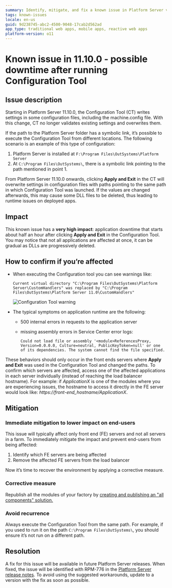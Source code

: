 ```yaml
---
summary: Identify, mitigate, and fix a known issue in Platform Server version 11.10.0 onwards. This happens when the path to the Platform Server folder has a symbolic link.
tags: known-issues
locale: en-us
guid: 9d238745-abc2-4500-9048-17cab2d562ad
app_type: traditional web apps, mobile apps, reactive web apps
platform-version: o11
---
```


# Known issue in 11.10.0 - possible downtime after running Configuration Tool
## Issue description

Starting in Platform Server 11.10.0, the Configuration Tool (CT) writes settings in some configuration files, including the machine.config file. With this change, CT no longer validates existing settings and overwrites them.

If the path to the Platform Server folder has a symbolic link, it’s possible to execute the Configuration Tool from different locations. The following scenario is an example of this type of configuration:

1. Platform Server is installed at ```F:\Program Files\OutSystems\Platform Server```
1. At ```C:\Program Files\OutSystems\```, there is a symbolic link pointing to the path mentioned in point 1.

From Platform Server 11.10.0 onwards, clicking **Apply and Exit** in the CT will overwrite settings in configuration files with paths pointing to the same path in which Configuration Tool was launched.
If the values are changed afterwards, this may cause some DLL files to be deleted, thus leading to runtime issues on deployed apps.

## Impact

This known issue has a **very high impact**:  application downtime that starts about half an hour after clicking **Apply and Exit** in the Configuration Tool. You may notice that not all applications are affected at once, it can be gradual as DLLs are progressively deleted.

## How to confirm if you’re affected

* When executing the Configuration tool you can see warnings like:
    
    ```Current virtual directory "C:\Program Files\OutSystems\Platform Server\CustomHandlers" was replaced by "C:\Program Files\OutSystems\Platform Server 11.0\CustomHandlers"```

    ![Configuration Tool warning](images/known-issue-11_10-CT.png)

* The typical symptoms on application runtime are the following:

    * 500 internal errors in requests to the application server 
    * missing assembly errors in Service Center error logs:

        ```Could not load file or assembly '<module>ReferencesProxy, Version=0.0.0.0, Culture=neutral, PublicKeyToken=null' or one of its dependencies. The system cannot find the file specified.```


These behaviors should only occur in the front ends servers where **Apply and Exit** was used in the Configuration Tool and changed the paths. To confirm which servers are affected, access one of the affected applications in each server individually (instead of reaching the load balancer hostname).
For example: if *ApplicationX* is one of the modules where you are experiencing issues, the hostname to access it directly in the FE server would look like: *https://front-end_hostname/ApplicationX*.


## Mitigation

### Immediate mitigation to lower impact on end-users

This issue will typically affect only front end (FE) servers and not all servers in a farm. To immediately mitigate the impact and prevent end-users from being affected:

1. Identify which FE servers are being affected
1. Remove the affected FE servers from the load balancer

Now it’s time to recover the environment by applying a corrective measure.


### Corrective measure

Republish all the modules of your factory by [creating and publishing an "all components" solution.](https://success.outsystems.com/Support/Enterprise_Customers/Maintenance_and_Operations/Creating_and_using_an_%22All_Components%22_solution)


### Avoid recurrence

Always execute the Configuration Tool from the same path. For example, if you used to run it on the path ```C:\Program Files\OutSystems\```, you should ensure it’s not run on a different path.

## Resolution

A fix for this issue will be available in future Platform Server releases. When fixed, the issue will be identified with RPM-776 in the [Platform Server release notes](https://success.outsystems.com/Support/Release_Notes/11/Platform_Server). To avoid using the suggested workarounds, update to a version with the fix as soon as possible.






